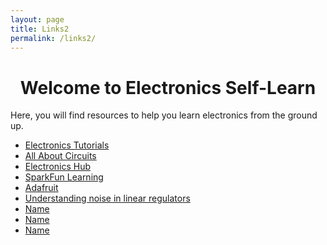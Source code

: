 ```yaml
---
layout: page
title: Links2
permalink: /links2/
---
```


<div class="container">

<h1 style="text-align: center;">Welcome to Electronics Self-Learn</h1>

<p>Here, you will find resources to help you learn electronics from the ground up.</p>

<ul>
  <li><a href="https://www.electronics-tutorials.ws/">Electronics Tutorials</a></li>
  <li><a href="https://www.allaboutcircuits.com/">All About Circuits</a></li>
  <li><a href="https://www.electronicshub.org/">Electronics Hub</a></li>
  <li><a href="https://learn.sparkfun.com/">SparkFun Learning</a></li>
  <li><a href="https://www.adafruit.com/">Adafruit</a></li>
  <li><a href="https://www.ti.com/lit/an/slyt201/slyt201.pdf?ts=1753087105451">Understanding noise in linear regulators</a></li>
  <li><a href="link">Name</a></li>
  <li><a href="link">Name</a></li>
  <li><a href="link">Name</a></li>
</ul>

</div>
